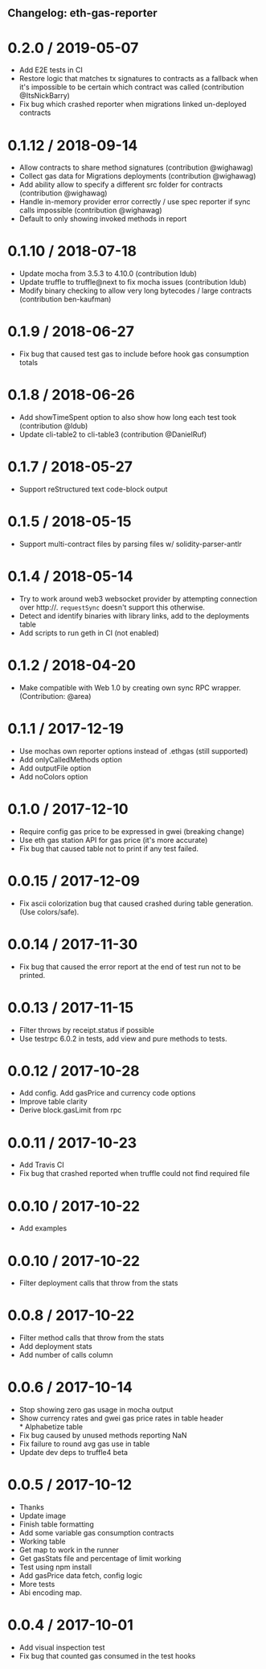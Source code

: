 ## Changelog: eth-gas-reporter

0.2.0 / 2019-05-07
==================
  * Add E2E tests in CI
  * Restore logic that matches tx signatures to contracts as a fallback when it's impossible to
    be certain which contract was called (contribution @ItsNickBarry)
  * Fix bug which crashed reporter when migrations linked un-deployed contracts

0.1.12 / 2018-09-14
===================
  * Allow contracts to share method signatures (contribution @wighawag)
  * Collect gas data for Migrations deployments (contribution @wighawag)
  * Add ability allow to specify a different src folder for contracts (contribution @wighawag)
  * Handle in-memory provider error correctly / use spec reporter if sync calls impossible (contribution @wighawag)
  * Default to only showing invoked methods in report

0.1.10 / 2018-07-18
===================
  * Update mocha from 3.5.3 to 4.10.0 (contribution ldub)
  * Update truffle to  truffle@next to fix mocha issues (contribution ldub)
  * Modify binary checking to allow very long bytecodes / large contracts (contribution ben-kaufman)

0.1.9 / 2018-06-27
==================
  * Fix bug that caused test gas to include before hook gas consumption totals

0.1.8 / 2018-06-26
=================
  * Add showTimeSpent option to also show how long each test took (contribution @ldub)
  * Update cli-table2 to cli-table3 (contribution @DanielRuf)

0.1.7 / 2018-05-27
================
  * Support reStructured text code-block output

0.1.5 / 2018-05-15
==================
  * Support multi-contract files by parsing files w/ solidity-parser-antlr

0.1.4 / 2018-05-14
==================
  * Try to work around web3 websocket provider by attempting connection over http://.
    `requestSync` doesn't support this otherwise.
  * Detect and identify binaries with library links, add to the deployments table
  * Add scripts to run geth in CI (not enabled)

0.1.2 / 2018-04-20
==================
 * Make compatible with Web 1.0 by creating own sync RPC wrapper. (Contribution: @area)

0.1.1 / 2017-12-19
==================

  * Use mochas own reporter options instead of .ethgas (still supported)
  * Add onlyCalledMethods option
  * Add outputFile option
  * Add noColors option

0.1.0 / 2017-12-10
==================

  * Require config gas price to be expressed in gwei (breaking change)
  * Use eth gas station API for gas price (it's more accurate)
  * Fix bug that caused table not to print if any test failed.

0.0.15 / 2017-12-09
===================

  * Fix ascii colorization bug that caused crashed during table generation. (Use colors/safe).

0.0.14 / 2017-11-30
===================

  * Fix bug that caused the error report at the end of test run not to be printed.

0.0.13 / 2017-11-15
===================

  * Filter throws by receipt.status if possible
  * Use testrpc 6.0.2 in tests, add view and pure methods to tests.

0.0.12 / 2017-10-28
===================

  * Add config. Add gasPrice and currency code options
  * Improve table clarity
  * Derive block.gasLimit from rpc

0.0.11 / 2017-10-23
==================

  * Add Travis CI
  * Fix bug that crashed reported when truffle could not find required file

0.0.10 / 2017-10-22
==================

  * Add examples

0.0.10 / 2017-10-22
==================

  * Filter deployment calls that throw from the stats

0.0.8 / 2017-10-22
=================

  * Filter method calls that throw from the stats
  * Add deployment stats
  * Add number of calls column

0.0.6 / 2017-10-14
================

  * Stop showing zero gas usage in mocha output
  * Show currency rates and gwei gas price rates in table header
  * Alphabetize table
  * Fix bug caused by unused methods reporting NaN
  * Fix failure to round avg gas use in table
  * Update dev deps to truffle4 beta

0.0.5 / 2017-10-12
=================

  * Thanks
  * Update image
  * Finish table formatting
  * Add some variable gas consumption contracts
  * Working table
  * Get map to work in the runner
  * Get gasStats file and percentage of limit working
  * Test using npm install
  * Add gasPrice data fetch, config logic
  * More tests
  * Abi encoding map.

0.0.4 / 2017-10-01
==================

  * Add visual inspection test
  * Fix bug that counted gas consumed in the test hooks
